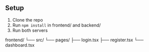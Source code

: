## Setup
1. Clone the repo
2. Run `npm install` in frontend/ and backend/
3. Run both servers

frontend/
└── src/
    └── pages/
        ├── login.tsx
        ├── register.tsx
        └── dashboard.tsx 